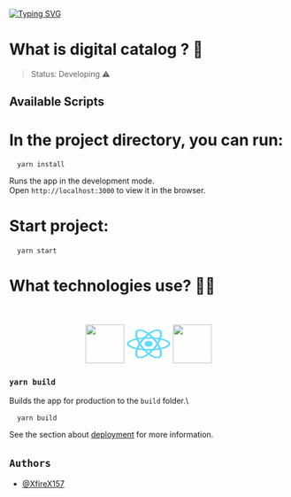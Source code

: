 [![Typing SVG](https://readme-typing-svg.demolab.com?font=Fira+Code&weight=600&size=30&pause=1000&color=95F727&center=true&width=1000&height=100&lines=%3C%3CCatalog-digital%3E%3E+%F0%9F%9A%80)](https://git.io/typing-svg)

# What is digital catalog ? 🤔

> Status: Developing ⚠️

## Available Scripts

# In the project directory, you can run:

```http
  yarn install
```

Runs the app in the development mode.\
Open `http://localhost:3000`  to view it in the browser.

# Start project:

```http
  yarn start
```

# What technologies use? 👨‍💻
    
<div align="center" style="display: inline_block"><br>
<br>
  <img align="center"  height="70" width="70" src="https://cdn-icons-png.flaticon.com/512/5968/5968358.png">
  <img align="center" height="60" width="80" src="https://raw.githubusercontent.com/devicons/devicon/master/icons/react/react-original.svg">
  <img align="center"  height="70" width="70" src="https://cdn.iconscout.com/icon/free/png-256/node-js-1174925.png">
</div> 

### `yarn build`

Builds the app for production to the `build` folder.\

```http
  yarn build
```

See the section about [deployment](https://facebook.github.io/create-react-app/docs/deployment) for more information.

## `Authors`

- [@XfireX157](https://github.com/XfireX157)
